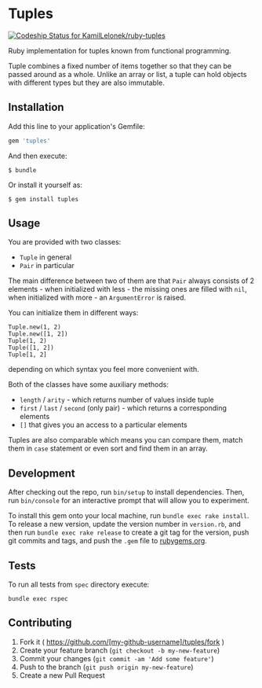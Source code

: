 # Tuples

[ ![Codeship Status for KamilLelonek/ruby-tuples](https://codeship.com/projects/c82b3680-e2e1-0132-cc6e-76e3d81118b5/status?branch=master)](https://codeship.com/projects/81591)

Ruby implementation for tuples known from functional programming.

Tuple combines a fixed number of items together so that they can be passed around as a whole. Unlike an array or list, a tuple can hold objects with different types but they are also immutable.

## Installation

Add this line to your application's Gemfile:

```ruby
gem 'tuples'
```

And then execute:

    $ bundle

Or install it yourself as:

    $ gem install tuples

## Usage

You are provided with two classes:

  - `Tuple` in general
  - `Pair` in particular

The main difference between two of them are that `Pair` always consists of 2 elements - when initialized with less - the missing ones are filled with `nil`, when initialized with more - an `ArgumentError` is raised.

You can initialize them in different ways:

    Tuple.new(1, 2)
    Tuple.new([1, 2])
    Tuple(1, 2)
    Tuple([1, 2])
    Tuple[1, 2]
    
depending on which syntax you feel more convenient with.

Both of the classes have some auxiliary methods:

  - `length` / `arity` - which returns number of values inside tuple
  - `first` / `last` / `second` (only pair) - which returns a corresponding elements
  - `[]` that gives you an access to a particular elements

Tuples are also comparable which means you can compare them, match them in `case` statement or even sort and find them in an array.

## Development

After checking out the repo, run `bin/setup` to install dependencies. Then, run `bin/console` for an interactive prompt that will allow you to experiment.

To install this gem onto your local machine, run `bundle exec rake install`. To release a new version, update the version number in `version.rb`, and then run `bundle exec rake release` to create a git tag for the version, push git commits and tags, and push the `.gem` file to [rubygems.org](https://rubygems.org).

## Tests

To run all tests from `spec` directory execute:

    bundle exec rspec

## Contributing

1. Fork it ( https://github.com/[my-github-username]/tuples/fork )
2. Create your feature branch (`git checkout -b my-new-feature`)
3. Commit your changes (`git commit -am 'Add some feature'`)
4. Push to the branch (`git push origin my-new-feature`)
5. Create a new Pull Request
